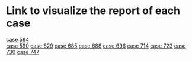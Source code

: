 # Link to visualize the report of each case

[case 584](Genomics-FamilyTrios/MultiQC_reports/case584.html)<br>
[case 590]()
[case 629]()
[case 685]()
[case 688]()
[case 696]()
[case 714]()
[case 723]()
[case 730]()
[case 747]()
